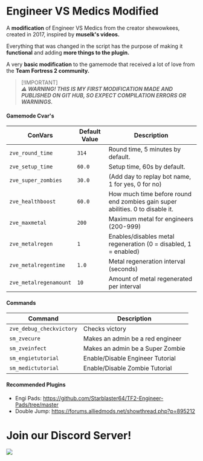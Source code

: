 # Engineer VS Medics Modified
A **modification** of Engineer VS Medics from the creator shewowkees, created in 2017, inspired by **muselk's videos.**

Everything that was changed in the script has the purpose of making it **functional** and adding **more things to the plugin.**

A very **basic modification** to the gamemode that received a lot of love from the **Team Fortress 2 community.**

> [!IMPORTANT]\
> ***⚠ WARNING! THIS IS MY FIRST MODIFICATION MADE AND PUBLISHED ON GIT HUB, SO EXPECT COMPILATION ERRORS OR WARNINGS.***

#### Gamemode Cvar's

| **ConVars**               | **Default Value** | **Description**                                                                 |
|---------------------------|-------------------|---------------------------------------------------------------------------------|
| `zve_round_time`          | `314`             | Round time, 5 minutes by default.                                               |
| `zve_setup_time`          | `60.0`            | Setup time, 60s by default.                                                     |
| `zve_super_zombies`       | `30.0`            | (Add day to replay bot name, 1 for yes, 0 for no)                               |
| `zve_healthboost`         | `60.0`            | How much time before round end zombies gain super abilities. 0 to disable it.   |
| `zve_maxmetal`            | `200`             | Maximum metal for engineers (200-999)                                           |
| `zve_metalregen`          | `1`               | Enables/disables metal regeneration (0 = disabled, 1 = enabled)                 |
| `zve_metalregentime`      | `1.0`             | Metal regeneration interval (seconds)                                           |
| `zve_metalregenamount`    | `10`              | Amount of metal regenerated per interval                                        |

#### Commands

| **Command**               | **Description**                                                                 |
|---------------------------|---------------------------------------------------------------------------------|
| `zve_debug_checkvictory`  | Checks victory                                                                  |
| `sm_zvecure`              | Makes an admin be a red engineer                                                |
| `sm_zveinfect`            | Makes an admin be a Super Zombie                                                |
| `sm_engietutorial`        | Enable/Disable Engineer Tutorial                                                |
| `sm_medictutorial`        | Enable/Disable Zombie Tutorial                                                  |

#### Recommended Plugins

- Engi Pads: https://github.com/Starblaster64/TF2-Engineer-Pads/tree/master
- Double Jump: https://forums.alliedmods.net/showthread.php?p=895212

# **Join our Discord Server!**

[![](https://dcbadge.vercel.app/api/server/xftqrvZSAw)](https://discord.gg/xftqrvZSAw)
